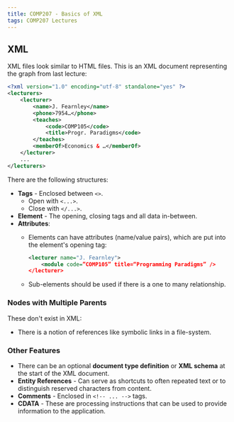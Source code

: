```yaml
---
title: COMP207 - Basics of XML
tags: COMP207 Lectures
---
```


## XML
XML files look similar to HTML files. This is an XML document representing the graph from last lecture:

```xml
<?xml version="1.0" encoding="utf-8" standalone="yes" ?>
<lecturers>
	<lecturer>
		<name>J. Fearnley</name>
		<phone>7954…</phone>
		<teaches>
			<code>COMP105</code>
			<title>Progr. Paradigms</code>
		</teaches>
		<memberOf>Economics & …</memberOf>
	</lecturer>
	...
</lecturers>
```

There are the following structures:

* **Tags** - Enclosed between `<>`.
	* Open with `<...>`.
	* Close with `</...>`.
* **Element** - The opening, closing tags and all data in-between.
* **Attributes**:
	* Elements can have attributes (name/value pairs), which are put into the element's opening tag:
	
		```xml
		<lecturer name="J. Fearnley">
			<module code=”COMP105” title=“Programming Paradigms” />
		</lecturer>
		```
	* Sub-elements should be used if there is a one to many relationship.
		
### Nodes with Multiple Parents
These don't exist in XML:

* There is a notion of references like symbolic links in a file-system.

### Other Features

* There can be an optional **document type definition** or **XML schema** at the start of the XML document.
* **Entity References** - Can serve as shortcuts to often repeated text or to distinguish reserved characters from content.
* **Comments** - Enclosed in `<!-- ... -->` tags.
* **CDATA** - These are processing instructions that can be used to provide information to the application.